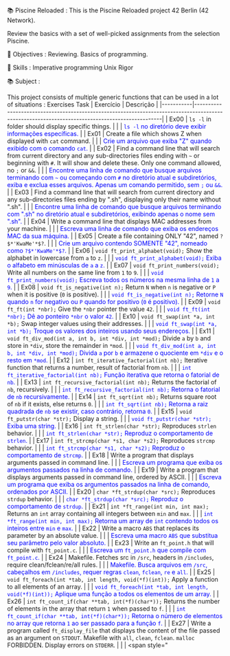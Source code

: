 📚 Piscine Reloaded :
This is the Piscine Reloaded project 42 Berlin  (42 Network).

Review the basics with a set of well-picked assignments from the selection Piscine.

🎯 Objectives :
Reviewing.
Basics of programming.

💾 Skills :
Imperative programming
Unix
Rigor

📚 Subject :

This project consists of multiple generic functions that can be used in a lot of situations :
Exercises	Task
| Exercício | Descrição                                                                                                                                    |
|-----------|------------------------------------------------------------------------------------------------------------------------------------------------|
| Ex00      | `ls -l` in folder should display specific things.                                                                                             |
|           | <span style="color:blue">`ls -l` no diretório deve exibir informações específicas.</span>                                                     |
| Ex01      | Create a file which shows Z when displayed with `cat` command.                                                                                |
|           | <span style="color:blue">Crie um arquivo que exiba "Z" quando exibido com o comando `cat`.</span>                                            |
| Ex02      | Find a command line that will search from current directory and any sub-directories files ending with `~` or beginning with `#`. It will show and delete these. Only one command allowed, no `;` or `&&`. |
|           | <span style="color:blue">Encontre uma linha de comando que busque arquivos terminando com `~` ou começando com `#` no diretório atual e subdiretórios, exiba e exclua esses arquivos. Apenas um comando permitido, sem `;` ou `&&`.</span> |
| Ex03      | Find a command line that will search from current directory and any sub-directories files ending by ".sh", displaying only their name without ".sh". |
|           | <span style="color:blue">Encontre uma linha de comando que busque arquivos terminando com ".sh" no diretório atual e subdiretórios, exibindo apenas o nome sem ".sh".</span> |
| Ex04      | Write a command line that displays MAC addresses from your machine.                                                                           |
|           | <span style="color:blue">Escreva uma linha de comando que exiba os endereços MAC da sua máquina.</span>                                      |
| Ex05      | Create a file containing ONLY "42", named `?$*'KwaMe'*$?`.                                                                                   |
|           | <span style="color:blue">Crie um arquivo contendo SOMENTE "42", nomeado como `?$*'KwaMe'*$?`.</span>                                         |
| Ex06      | `void ft_print_alphabet(void);` Show the alphabet in lowercase from `a` to `z`.                                                              |
|           | <span style="color:blue">`void ft_print_alphabet(void);` Exiba o alfabeto em minúsculas de `a` a `z`.</span>                                 |
| Ex07      | `void ft_print_numbers(void);` Write all numbers on the same line from `1` to `9`.                                                           |
|           | <span style="color:blue">`void ft_print_numbers(void);` Escreva todos os números na mesma linha de `1` a `9`.</span>                         |
| Ex08      | `void ft_is_negative(int n);` Return `N` when `n` is negative or `P` when it is positive (`0` is positive).                                  |
|           | <span style="color:blue">`void ft_is_negative(int n);` Retorne `N` quando `n` for negativo ou `P` quando for positivo (`0` é positivo).</span> |
| Ex09      | `void ft_ft(int *nbr);` Give the `*nbr` pointer the value `42`.                                                                              |
|           | <span style="color:blue">`void ft_ft(int *nbr);` Dê ao ponteiro `*nbr` o valor `42`.</span>                                                  |
| Ex10      | `void ft_swap(int *a, int *b);` Swap integer values using their addresses.                                                                   |
|           | <span style="color:blue">`void ft_swap(int *a, int *b);` Troque os valores dos inteiros usando seus endereços.</span>                        |
| Ex11      | `void ft_div_mod(int a, int b, int *div, int *mod);` Divide `a` by `b` and store in `*div`, store the remainder in `*mod`.                   |
|           | <span style="color:blue">`void ft_div_mod(int a, int b, int *div, int *mod);` Divida `a` por `b` e armazene o quociente em `*div` e o resto em `*mod`.</span> |
| Ex12      | `int ft_iterative_factorial(int nb);` Iterative function that returns a number, result of factorial from `nb`.                               |
|           | <span style="color:blue">`int ft_iterative_factorial(int nb);` Função iterativa que retorna o fatorial de `nb`.</span>                        |
| Ex13      | `int ft_recursive_factorial(int nb);` Returns the factorial of `nb`, recursively.                                                            |
|           | <span style="color:blue">`int ft_recursive_factorial(int nb);` Retorna o fatorial de `nb` recursivamente.</span>                             |
| Ex14      | `int ft_sqrt(int nb);` Returns square root of `nb` if it exists, else returns `0`.                                                          |
|           | <span style="color:blue">`int ft_sqrt(int nb);` Retorna a raiz quadrada de `nb` se existir, caso contrário, retorna `0`.</span>             |
| Ex15      | `void ft_putstr(char *str);` Display a string.                                                                                               |
|           | <span style="color:blue">`void ft_putstr(char *str);` Exiba uma string.</span>                                                               |
| Ex16      | `int ft_strlen(char *str);` Reproduces `strlen` behavior.                                                                                    |
|           | <span style="color:blue">`int ft_strlen(char *str);` Reproduz o comportamento de `strlen`.</span>                                            |
| Ex17      | `int ft_strcmp(char *s1, char *s2);` Reproduces `strcmp` behavior.                                                                           |
|           | <span style="color:blue">`int ft_strcmp(char *s1, char *s2);` Reproduz o comportamento de `strcmp`.</span>                                   |
| Ex18      | Write a program that displays arguments passed in command line.                                                                              |
|           | <span style="color:blue">Escreva um programa que exiba os argumentos passados na linha de comando.</span>                                   |
| Ex19      | Write a program that displays arguments passed in command line, ordered by ASCII.                                                           |
|           | <span style="color:blue">Escreva um programa que exiba os argumentos passados na linha de comando, ordenados por ASCII.</span>              |
| Ex20      | `char *ft_strdup(char *src);` Reproduces `strdup` behavior.                                                                                  |
|           | <span style="color:blue">`char *ft_strdup(char *src);` Reproduz o comportamento de `strdup`.</span>                                          |
| Ex21      | `int *ft_range(int min, int max);` Returns an `int` array containing all integers between `min` and `max`.                                  |
|           | <span style="color:blue">`int *ft_range(int min, int max);` Retorna um array de `int` contendo todos os inteiros entre `min` e `max`.</span> |
| Ex22      | Write a macro `ABS` that replaces its parameter by an absolute value.                                                                       |
|           | <span style="color:blue">Escreva uma macro `ABS` que substitua seu parâmetro pelo valor absoluto.</span>                                    |
| Ex23      | Write an `ft_point.h` that will compile with `ft_point.c`.                                                                                  |
|           | <span style="color:blue">Escreva um `ft_point.h` que compile com `ft_point.c`.</span>                                                       |
| Ex24      | Makefile. Fetches src in `/src`, headers in `/includes`, require clean/fclean/re/all rules.                                                 |
|           | <span style="color:blue">Makefile. Busca arquivos em `/src`, cabeçalhos em `/includes`, requer regras `clean`, `fclean`, `re` e `all`.</span> |
| Ex25      | `void ft_foreach(int *tab, int length, void(*f)(int));` Apply a function to all elements of an array.                                       |
|           | <span style="color:blue">`void ft_foreach(int *tab, int length, void(*f)(int));` Aplique uma função a todos os elementos de um array.</span> |
| Ex26      | `int ft_count_if(char **tab, int(*f)(char*));` Returns the number of elements in the array that return `1` when passed to `f`.             |
|           | <span style="color:blue">`int ft_count_if(char **tab, int(*f)(char*));` Retorna o número de elementos no array que retorna `1` ao ser passado para a função `f`.</span> |
| Ex27      | Write a program called `ft_display_file` that displays the content of the file passed as an argument on `STDOUT`. Makefile with `all`, `clean`, `fclean`. `malloc` FORBIDDEN. Display errors on `STDERR`. |
|           | <span style="

